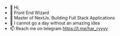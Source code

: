 - 👋 Hi,
- 👀 Front End Wizard 
- 🌱 Master of NextJs. Building Full Stack Applications
- 💞️ I cannot go a day without an amazing idea 
- 📫 Reach me on telegram https://t.me/har_ryyyy 

<!---
harryyking/harryyking is a ✨ special ✨ repository because its `README.md` (this file) appears on your GitHub profile.
You can click the Preview link to take a look at your changes.
--->
